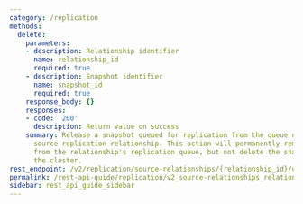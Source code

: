 ```yaml
---
category: /replication
methods:
  delete:
    parameters:
    - description: Relationship identifier
      name: relationship_id
      required: true
    - description: Snapshot identifier
      name: snapshot_id
      required: true
    response_body: {}
    responses:
    - code: '200'
      description: Return value on success
    summary: Release a snapshot queued for replication from the queue of the specified
      source replication relationship. This action will permanently remove the snapshot
      from the relationship's replication queue, but not delete the snapshot from
      the cluster.
rest_endpoint: /v2/replication/source-relationships/{relationship_id}/queued-snapshots/{snapshot_id}
permalink: /rest-api-guide/replication/v2_source-relationships_relationship_id_queued-snapshots_snapshot_id.html
sidebar: rest_api_guide_sidebar
---
```

